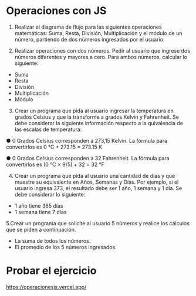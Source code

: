
# Operaciones con JS 
1. Realizar el diagrama de flujo para las siguientes operaciones matemáticas: Suma, Resta, División, Multiplicación y el módulo de un número, partiendo de dos números ingresados por el usuario. 

2. Realizar operaciones con dos números. Pedir al usuario que ingrese dos números diferentes y mayores a cero. Para ambos números, calcular lo siguiente: 

* Suma
* Resta
* División
* Multiplicación
* Módulo

3. Crear un programa que pida al usuario ingresar la temperatura en grados Celsius y que la transforme a grados Kelvin y Fahrenheit.  Se debe considerar la siguiente información respecto a la quivalencia de las escalas de temperatura:

 
● 0 Grados Celsius corresponden a 273,15 Kelvin. La fórmula para convertirlos 
es 0 °C + 273.15 = 273.15 K

● 0 Grados Celsius corresponden a 32 Fahrenheit. La fórmula para convertirlos 
es (0 °C × 9/5) + 32 = 32 °F

4. Crear un programa que pida al usuario una cantidad de días y que muestre su 
equivalente en Años, Semanas y Días. Por ejemplo, si el usuario ingresa 373, el resultado debe ser 1 año, 1 semana y 1 día. 
Se debe considerar lo siguiente:

* 1 año tiene 365 días
* 1 semana tiene 7 días

5.Crear un programa que solicite al usuario 5 números y realice los cálculos que se piden a continuación. 

* La suma de todos los números.
* El promedio de los 5 números ingresados.



  

 # Probar el ejercicio
  
https://operacionesjs.vercel.app/     

